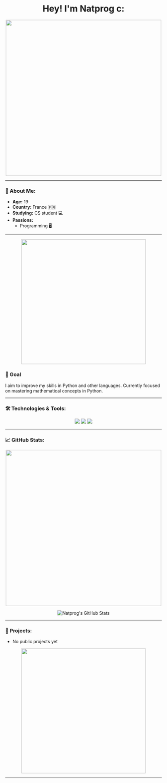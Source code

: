 <h1 align="center"> Hey! I'm Natprog c: </h1>

<!-- Remplace ce GIF par un autre si tu veux un autre thème -->
<p align="center">
  <img src="https://media.giphy.com/media/3o6Zt481isNVuQI1l6/giphy.gif" width="500"/>
</p>

---

### 👤 About Me:
- **Age:** 19
- **Country:** France 🇫🇷
- **Studying:** CS student 💻 
- **Passions:** 
  - Programming 🖥️

---

<!-- Remplace ce GIF par un autre GIF en rapport avec la programmation ou tes centres d'intérêt -->
<p align="center">
  <img src="https://media.giphy.com/media/L1R1tvI9svkIWwpVYr/giphy.gif" width="400"/>
</p>

### 🎯 Goal
I aim to improve my skills in Python and other languages. Currently focused on mastering mathematical concepts in Python. 

---

### 🛠️ Technologies & Tools:
<p align="center">
  <img src="https://img.shields.io/badge/Code-Python-informational?style=flat&logo=python&logoColor=white&color=2bbc8a"/>
  <img src="https://img.shields.io/badge/Tools-Git-informational?style=flat&logo=git&logoColor=white&color=2bbc8a"/>
  <img src="https://img.shields.io/badge/Editor-VSCode-informational?style=flat&logo=visual-studio-code&logoColor=white&color=2bbc8a"/>
</p>

---

### 📈 GitHub Stats:


<p align="center">
  <img src="https://i.pinimg.com/originals/71/e9/29/71e9292ea219d357f2a236ca94df7510.gif" width="500"/>
</p>


<p align="center">
  <img src="https://github-readme-stats.vercel.app/api?username=Natprog&show_icons=true&theme=dark&cache_seconds=60" alt="Natprog's GitHub Stats"/>
</p>

---

### 🚀 Projects:
- No public projects yet

<!-- Remplace ce GIF par un autre qui correspond à ton style ou à tes projets -->
<p align="center">
  <img src="https://media1.giphy.com/media/26ueYXr2bONg1Y8ms/giphy.gif?cid=6c09b9520hbhj5dyl32gq1x9woo4g3ade0en7fth2m3mqfxg&ep=v1_internal_gif_by_id&rid=giphy.gif&ct=g" width="400"/>
</p>

---
